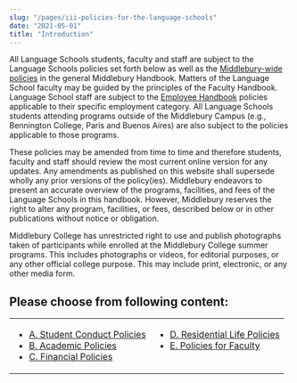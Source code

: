 ```yaml
---
slug: "/pages/iii-policies-for-the-language-schools"
date: "2021-05-01"
title: "Introduction"
---
```


All Language Schools students, faculty and staff are subject to the Language Schools policies set forth below as well as the [Middlebury-wide policies](/pages/i-policies-for-all) in the general Middlebury Handbook. Matters of the Language School faculty may be guided by the principles of the Faculty Handbook. Language School staff are subject to the [Employee Handbook](/pages/ii-ug-college-policies/employee) policies applicable to their specific employment category. All Language Schools students attending programs outside of the Middlebury Campus (e.g., Bennington College, Paris and Buenos Aires) are also subject to the policies applicable to those programs.

These policies may be amended from time to time and therefore students, faculty and staff should review the most current online version for any updates. Any amendments as published on this website shall supersede wholly any prior versions of the policy(ies). Middlebury endeavors to present an accurate overview of the programs, facilities, and fees of the Language Schools in this handbook. However, Middlebury reserves the right to alter any program, facilities, or fees, described below or in other publications without notice or obligation.

Middlebury College has unrestricted right to use and publish photographs taken of participants while enrolled at the Middlebury College summer programs. This includes photographs or videos, for editorial purposes, or any other official college purpose. This may include print, electronic, or any other media form.

## Please choose from following content:

<table>

<tbody>

<tr valign="top">

<td>

- [A. Student Conduct Policies](/pages/iii-policies-for-the-language-schools/a-student-life-policies)
- [B. Academic Policies](/pages/iii-policies-for-the-language-schools/b-academic-policies)
- [C. Financial Policies](/pages/iii-policies-for-the-language-schools/c-financial-policies)

</td>

<td>

- [D. Residential Life Policies](/pages/iii-policies-for-the-language-schools/d-residential-life-policies)
- [E. Policies for Faculty](/pages/iii-policies-for-the-language-schools/e-policies-for-faculty)

</td>

</tr>

</tbody>

</table>
